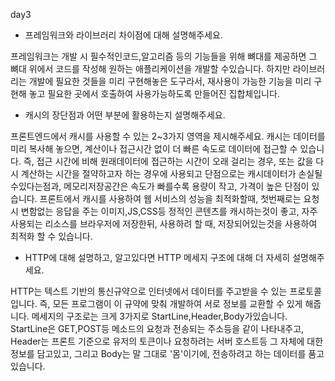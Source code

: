 day3

- 프레임워크와 라이브러리 차이점에 대해 설명해주세요.

프레임워크는 개발 시 필수적인코드,알고리즘 등의 기능들을 위해 뼈대를 제공하면 그 뼈대 위에서 코드를 작성해 원하는 애플리케이션을 개발할 수있습니다. 하지만 라이브러리는 개발에 필요한 것들을 미리 구현해놓은 도구라서, 재사용이 가능한 기능을 미리 구현해 놓고 필요한 곳에서 호출하여 사용가능하도록 만들어진 집합체입니다.

- 캐시의 장단점과 어떤 부분에 활용하는지 설명해주세요.

프론트엔드에서 캐시를 사용할 수 있는 2~3가지 영역을 제시해주세요.
캐시는 데이터를 미리 복사해 놓으면, 계산이나 접근시간 없이 더 빠른 속도로 데이터에 접근할 수 있습니다. 즉, 접근 시간에 비해 원래데이터에 접근하는 시간이 오래 걸리는 경우, 또는 값을 다시 계산하는 시간을 절약하고자 하는 경우에 사용되고 단점으로는 캐시데이터가 손실될수있다는점과, 메모리저장공간은 속도가 빠를수록 용량이 작고, 가격이 높은 단점이 있습니다. 프론트에서 캐시를 사용하여 웹 서비스의 성능을 최적화할때, 첫번째로는 요청시 변함없는 응답을 주는 이미지,JS,CSS등 정적인 콘텐츠를 캐시하는것이 좋고, 자주사용되는 리소스를 브라우저에 저장한뒤, 사용하려 할 때, 저장되어있는것을 사용하여 최적화 할 수 있습니다.

- HTTP에 대해 설명하고, 알고있다면 HTTP 메세지 구조에 대해 더 자세히 설명해주세요.

HTTP는 텍스트 기반의 통신규약으로 인터넷에서 데이터를 주고받을 수 있는 프로토콜입니다. 즉, 모든 프로그램이 이 규약에 맞춰 개발하여 서로 정보를 교환할 수 있게 해줍니다.
메세지의 구조로는 크게 3가지로 StartLine,Header,Body가있습니다. StartLine은 GET,POST등 메소드의 요청과 전송되는 주소등을 같이 나타내주고, Header는 프론트 기준으로 유저의 토큰이나 요청하려는 서버 호스트등 그 자체에 대한 정보를 담고있고, 그리고 Body는 말 그대로 '몸'이기에, 전송하려고 하는 데이터를 품고있습니다.
